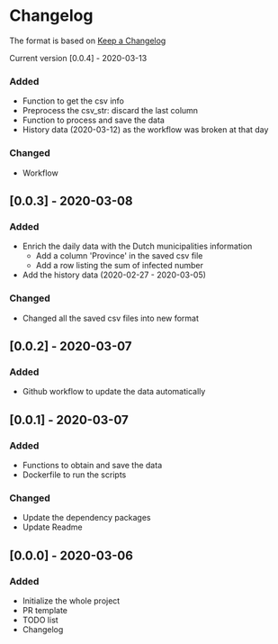 # Changelog

The format is based on [Keep a Changelog](https://keepachangelog.com/en/1.0.0/)

Current version [0.0.4] - 2020-03-13

### Added

- Function to get the csv info
- Preprocess the csv_str: discard the last column
- Function to process and save the data
- History data (2020-03-12) as the workflow was broken at that day

### Changed

- Workflow

## [0.0.3] - 2020-03-08

### Added

- Enrich the daily data with the Dutch municipalities information
  - Add a column 'Province' in the saved csv file
  - Add a row listing the sum of infected number
- Add the history data (2020-02-27 - 2020-03-05)

### Changed

- Changed all the saved csv files into new format

## [0.0.2] - 2020-03-07

### Added

- Github workflow to update the data automatically

## [0.0.1] - 2020-03-07

### Added

- Functions to obtain and save the data
- Dockerfile to run the scripts

### Changed

- Update the dependency packages
- Update Readme

## [0.0.0] - 2020-03-06

### Added

- Initialize the whole project
- PR template
- TODO list
- Changelog
